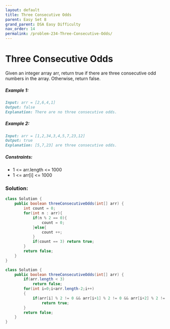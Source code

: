```yaml
---
layout: default
title: Three Consecutive Odds
parent: Easy Set 8
grand_parent: DSA Easy Difficulty
nav_order: 14
permalink: /problem-234-Three-Consecutive-Odds/
---
```

# Three Consecutive Odds
Given an integer array arr, return true if there are three consecutive odd numbers in the array. Otherwise, return false.

##### Example 1:
```markdown
Input: arr = [2,6,4,1]
Output: false
Explanation: There are no three consecutive odds.
```
##### Example 2:
```markdown
Input: arr = [1,2,34,3,4,5,7,23,12]
Output: true
Explanation: [5,7,23] are three consecutive odds.
```
##### Constraints:
* 1 <= arr.length <= 1000
* 1 <= arr[i] <= 1000

### Solution:
```java
class Solution {
    public boolean threeConsecutiveOdds(int[] arr) {
        int count = 0;
        for(int n : arr){
            if(n % 2 == 0){
                count = 0;
            }else{
                count ++;
            }
            if(count == 3) return true;
        }
        return false;
    }
}
```
```java
class Solution {
    public boolean threeConsecutiveOdds(int[] arr) {
        if(arr.length < 3)
            return false;
        for(int i=0;i<arr.length-2;i++)
        { 
            if(arr[i] % 2 != 0 && arr[i+1] % 2 != 0 && arr[i+2] % 2 != 0)
                return true;
        }
        return false;
    }
}
```